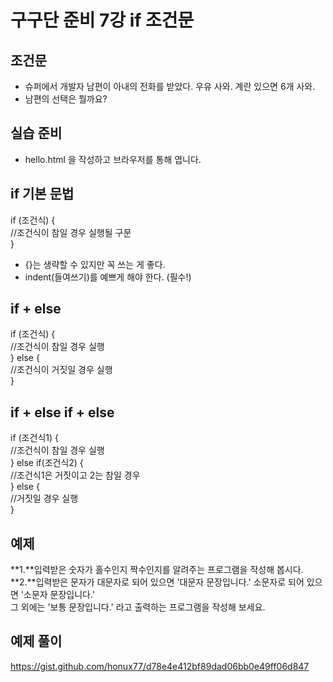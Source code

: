 # 구구단 준비 7강 if 조건문

## 조건문
- 슈퍼에서 개발자 남편이 아내의 전화를 받았다. 우유 사와. 계란 있으면 6개 사와.
- 남편의 선택은 뭘까요?

## 실습 준비

- hello.html 을 작성하고 브라우저를 통해 엽니다.
<!--
<!DOCTYPE html>
<html>
<body>
<h2>자바스크립트 연습장</h2>
<p id="demo"></p>
</body>
<script>
console.log("hello");
</script>
</html>
-->

## if 기본 문법
if (조건식) {<br/>
  //조건식이 참일 경우 실행될 구문<br/>
}

- {}는 생략할 수 있지만 꼭 쓰는 게 좋다.
- indent(들여쓰기)를 예쁘게 해야 한다. (필수!)

## if + else
if (조건식) {<br/>
  //조건식이 참일 경우 실행<br/>
} else  {<br/>
  //조건식이 거짓일 경우 실행<br/>
}

## if + else if + else
if (조건식1) {<br/>
  //조건식이 참일 경우 실행<br/>
} else if(조건식2)  {<br/>
  //조건식1은 거짓이고 2는 참일 경우<br/>
} else {<br/>
  //거짓일 경우 실행<br/>
}

## 예제
**1.**입력받은 숫자가 홀수인지 짝수인지를 알려주는 프로그램을 작성해 봅시다.<br/>
**2.**입력받은 문자가 대문자로 되어 있으면 '대문자 문장입니다.' 소문자로 되어 있으면 '소문자 문장입니다.'<br/>
그 외에는 '보통 문장입니다.' 라고 출력하는 프로그램을 작성해 보세요.

## 예제 풀이
https://gist.github.com/honux77/d78e4e412bf89dad06bb0e49ff06d847
